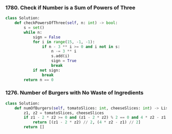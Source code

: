 ### 1780. Check if Number is a Sum of Powers of Three

```python
class Solution:
    def checkPowersOfThree(self, n: int) -> bool:
        s = set()
        while n:
            sign = False
            for i in range(15, -1, -1):
                if n - 3 ** i >= 0 and i not in s:
                    n -= 3 ** i 
                    s.add(i)
                    sign = True
                    break
            if not sign:
                break
        return n == 0
```

### 1276. Number of Burgers with No Waste of Ingredients

```python
class Solution:
    def numOfBurgers(self, tomatoSlices: int, cheeseSlices: int) -> List[int]:
        z1, z2 = tomatoSlices, cheeseSlices
        if z1 - 2 * z2 >= 0 and (z1 - 2 * z2) % 2 == 0 and 4 * z2 - z1 >= 0 and (4 * z2 - z1) % 2 == 0:
            return [(z1 - 2 * z2) // 2, (4 * z2 - z1) // 2]
        return []
```